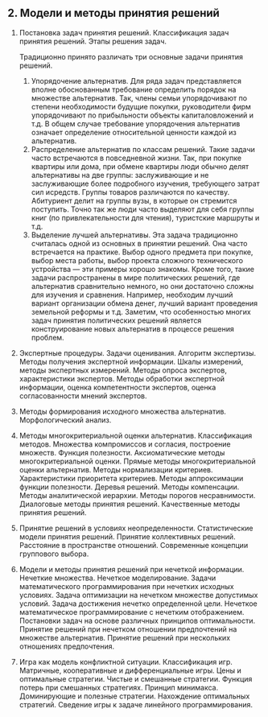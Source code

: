 ## 2. Модели и методы принятия решений 
1) Постановка задач принятия решений. Классификация задач принятия решений. Этапы решения задач.
     
    Традиционно принято различать три основные задачи принятия решений.
    1. Упорядочение альтернатив. Для ряда задач представляется вполне обоснованным требование определить порядок на множестве альтернатив. Так, члены семьи упорядочивают по степени необходимости будущие покупки, руководители фирм упорядочивают по прибыльности объекты капиталовложений и т.д. В общем случае требование упорядочения альтернатив означает определение относительной ценности каждой из альтернатив.
    2. Распределение альтернатив по классам решений. Такие задачи часто встречаются в повседневной жизни. Так, при покупке квартиры или дома, при обмене квартиры люди обычно делят альтернативы на две группы: заслуживающие и не заслуживающие более подробного изучения, требующего затрат сил исредств. Группы товаров различаются по качеству. Абитуриент делит на группы вузы, в которые он стремится поступить. Точно так же люди часто выделяют для себя группы книг (по привлекательности для чтения), туристские маршруты и т.д.
    3. Выделение лучшей альтернативы. Эта задача традиционно считалась одной из основных в принятии решений. Она часто встречается на практике. Выбор одного предмета при покупке, выбор места работы, выбор проекта сложного технического устройства — эти примеры хорошо знакомы. Кроме того, такие задачи распространены в мире политических решений, где альтернатив сравнительно немного, но они достаточно сложны для изучения и сравнения. Например, необходим лучший вариант организации обмена денег, лучший вариант проведения земельной реформы и т.д. Заметим, что особенностью многих задач принятия политических решений является конструирование новых альтернатив в процессе решения проблем.
   
3) Экспертные процедуры. Задачи оценивания. Алгоритм экспертизы. Методы получения экспертной информации. Шкалы измерений, методы экспертных измерений. Методы опроса экспертов, характеристики экспертов. Методы обработки экспертной информации, оценка компетентности экспертов, оценка согласованности мнений экспертов.
4) Методы формирования исходного множества альтернатив. Морфологический анализ.
5) Методы многокритериальной оценки альтернатив. Классификация методов. Множества компромиссов и согласия, построение множеств. Функция полезности. Аксиоматические методы многокритериальной оценки. Прямые методы многокритериальной оценки альтернатив. Методы нормализации критериев. Характеристики приоритета критериев. Методы аппроксимации функции полезности. Деревья решений. Методы компенсации. Методы аналитической иерархии. Методы порогов несравнимости. Диалоговые методы принятия решений. Качественные методы принятия решений. 
6) Принятие решений в условиях неопределенности. Статистические модели принятия решений. Принятие коллективных решений. Расстояние в пространстве отношений. Современные концепции группового выбора.
7) Модели и методы принятия решений при нечеткой информации. Нечеткие множества. Нечеткое моделирование. Задачи математического программирования при нечетких исходных условиях. Задача оптимизации на нечетком множестве допустимых условий. Задача достижения нечетко определенной цели. Нечеткое математическое программирование с нечетким отображением. Постановки задач на основе различных принципов оптимальности. Принятие решений при нечетком отношении предпочтений на множестве альтернатив. Принятие решений при нескольких отношениях предпочтения.
8) Игра как модель конфликтной ситуации. Классификация игр. Матричные, кооперативные и дифференциальные игры. Цены и оптимальные стратегии. Чистые и смешанные стратегии. Функция потерь при смешанных стратегиях. Принцип минимакса. Доминирующие и полезные стратегии. Нахождение оптимальных стратегий. Сведение игры к задаче линейного программирования.
